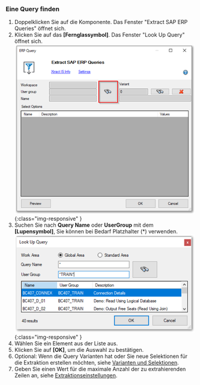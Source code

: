 ### Eine Query finden
1. Doppelklicken Sie auf die Komponente. Das Fenster "Extract SAP ERP Queries" öffnet sich.
2. Klicken Sie auf das **[Fernglassymbol]**. Das Fenster "Look Up Query" öffnet sich.
![Query-Defining](/img/content/Query-DefiningExtraction.png){:class="img-responsive" }
3. Suchen Sie nach **Query Name** oder **UserGroup** mit dem **[Lupensymbol]**, Sie können bei Bedarf Platzhalter (*) verwenden.
![Query-Search](/img/content/Query-Search.png){:class="img-responsive" }
4. Wählen Sie ein Element aus der Liste aus. 
5. Klicken Sie auf **[OK]**, um die Auswahl zu bestätigen.
6. Optional: Wenn die Query Varianten hat oder Sie neue Selektionen für die Extraktion erstellen möchten, siehe [Varianten und Selektionen](#varianten-und-selektionen).
7. Geben Sie einen Wert für die maximale Anzahl der zu extrahierenden Zeilen an, siehe [Extraktionseinstellungen](./query-settings).
